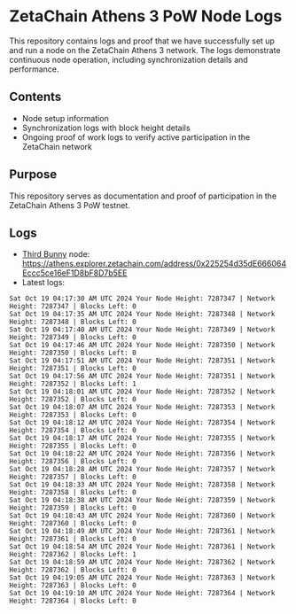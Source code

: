 # ZetaChain Athens 3 PoW Node Logs
This repository contains logs and proof that we have successfully set up and run a node on the ZetaChain Athens 3 network. The logs demonstrate continuous node operation, including synchronization details and performance.

## Contents
- Node setup information
- Synchronization logs with block height details
- Ongoing proof of work logs to verify active participation in the ZetaChain network

## Purpose
This repository serves as documentation and proof of participation in the ZetaChain Athens 3 PoW testnet.

## Logs

- [Third Bunny](https://thirdbunny.xyz/) node: https://athens.explorer.zetachain.com/address/0x225254d35dE666064Eccc5ce16eF1D8bF8D7b5EE
- Latest logs:
```
Sat Oct 19 04:17:30 AM UTC 2024 Your Node Height: 7287347 | Network Height: 7287347 | Blocks Left: 0
Sat Oct 19 04:17:35 AM UTC 2024 Your Node Height: 7287348 | Network Height: 7287348 | Blocks Left: 0
Sat Oct 19 04:17:40 AM UTC 2024 Your Node Height: 7287349 | Network Height: 7287349 | Blocks Left: 0
Sat Oct 19 04:17:46 AM UTC 2024 Your Node Height: 7287350 | Network Height: 7287350 | Blocks Left: 0
Sat Oct 19 04:17:51 AM UTC 2024 Your Node Height: 7287351 | Network Height: 7287351 | Blocks Left: 0
Sat Oct 19 04:17:56 AM UTC 2024 Your Node Height: 7287351 | Network Height: 7287352 | Blocks Left: 1
Sat Oct 19 04:18:01 AM UTC 2024 Your Node Height: 7287352 | Network Height: 7287352 | Blocks Left: 0
Sat Oct 19 04:18:07 AM UTC 2024 Your Node Height: 7287353 | Network Height: 7287353 | Blocks Left: 0
Sat Oct 19 04:18:12 AM UTC 2024 Your Node Height: 7287354 | Network Height: 7287354 | Blocks Left: 0
Sat Oct 19 04:18:17 AM UTC 2024 Your Node Height: 7287355 | Network Height: 7287355 | Blocks Left: 0
Sat Oct 19 04:18:22 AM UTC 2024 Your Node Height: 7287356 | Network Height: 7287356 | Blocks Left: 0
Sat Oct 19 04:18:28 AM UTC 2024 Your Node Height: 7287357 | Network Height: 7287357 | Blocks Left: 0
Sat Oct 19 04:18:33 AM UTC 2024 Your Node Height: 7287358 | Network Height: 7287358 | Blocks Left: 0
Sat Oct 19 04:18:38 AM UTC 2024 Your Node Height: 7287359 | Network Height: 7287359 | Blocks Left: 0
Sat Oct 19 04:18:43 AM UTC 2024 Your Node Height: 7287360 | Network Height: 7287360 | Blocks Left: 0
Sat Oct 19 04:18:49 AM UTC 2024 Your Node Height: 7287361 | Network Height: 7287361 | Blocks Left: 0
Sat Oct 19 04:18:54 AM UTC 2024 Your Node Height: 7287361 | Network Height: 7287362 | Blocks Left: 1
Sat Oct 19 04:18:59 AM UTC 2024 Your Node Height: 7287362 | Network Height: 7287362 | Blocks Left: 0
Sat Oct 19 04:19:05 AM UTC 2024 Your Node Height: 7287363 | Network Height: 7287363 | Blocks Left: 0
Sat Oct 19 04:19:10 AM UTC 2024 Your Node Height: 7287364 | Network Height: 7287364 | Blocks Left: 0
```
